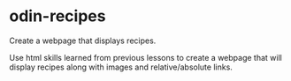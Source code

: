 # odin-recipes
Create a webpage that displays recipes.

Use html skills learned from previous lessons to create a webpage that will
display recipes along with images and relative/absolute links. 
